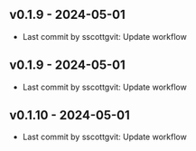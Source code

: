 ## v0.1.9 - 2024-05-01
- Last commit by sscottgvit: Update workflow
## v0.1.9 - 2024-05-01
- Last commit by sscottgvit: Update workflow
## v0.1.10 - 2024-05-01
- Last commit by sscottgvit: Update workflow
